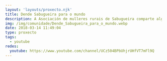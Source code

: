 ```yaml
---
layout: 'layouts/proxecto.njk'
title: Dende Sabugueira para o mundo
description: A Asociación de mulleres rurais de Sabugueira comparte algunhas das súas actividades para mostrar diversas accións de lecer que realizan no Local Sociocultural de Lavacolla. Un espazo para compartir coñecementos e practicar a sororidade.
img: /img/comunidade/Dende_Sabugueira_para_o_mundo.webp
date: 2018-03-14 11:49:04
type: proxecto
tags:
  - youtube
redes:
  youtube: https://www.youtube.com/channel/UCz504BPbUhjrUHfVT7mFl9Q
---
```

